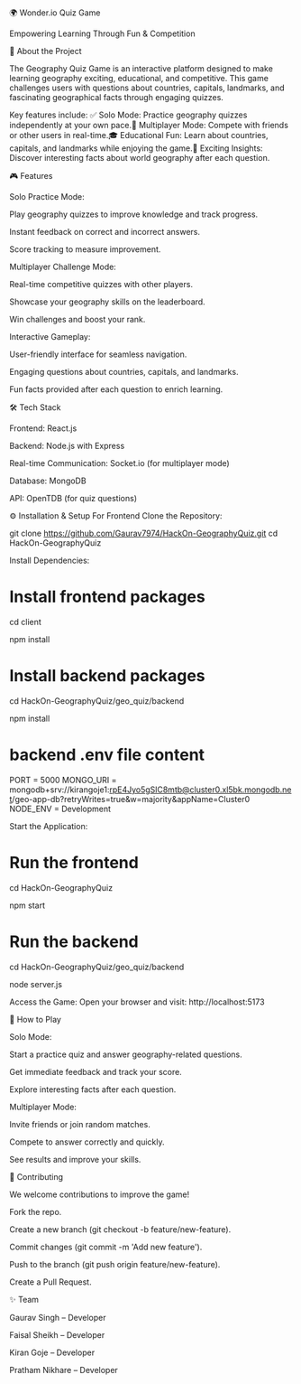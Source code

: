 🌍 Wonder.io Quiz Game

Empowering Learning Through Fun & Competition

🚀 About the Project

The Geography Quiz Game is an interactive platform designed to make learning geography exciting, educational, and competitive. This game challenges users with questions about countries, capitals, landmarks, and fascinating geographical facts through engaging quizzes.

Key features include:
✅ Solo Mode: Practice geography quizzes independently at your own pace.👥 Multiplayer Mode: Compete with friends or other users in real-time.🎓 Educational Fun: Learn about countries, capitals, and landmarks while enjoying the game.🌟 Exciting Insights: Discover interesting facts about world geography after each question.

🎮 Features

Solo Practice Mode:

Play geography quizzes to improve knowledge and track progress.

Instant feedback on correct and incorrect answers.

Score tracking to measure improvement.

Multiplayer Challenge Mode:

Real-time competitive quizzes with other players.

Showcase your geography skills on the leaderboard.

Win challenges and boost your rank.

Interactive Gameplay:

User-friendly interface for seamless navigation.

Engaging questions about countries, capitals, and landmarks.

Fun facts provided after each question to enrich learning.

🛠️ Tech Stack

Frontend: React.js

Backend: Node.js with Express

Real-time Communication: Socket.io (for multiplayer mode)

Database: MongoDB

API: OpenTDB (for quiz questions)

⚙️ Installation & Setup
For Frontend
Clone the Repository:

git clone https://github.com/Gaurav7974/HackOn-GeographyQuiz.git
cd HackOn-GeographyQuiz

Install Dependencies:

# Install frontend packages
cd client

npm install

# Install backend packages
cd HackOn-GeographyQuiz/geo_quiz/backend

npm install


# backend .env file content

PORT = 5000
MONGO_URI = mongodb+srv://kirangoje1:rpE4Jyo5gSlC8mtb@cluster0.xl5bk.mongodb.net/geo-app-db?retryWrites=true&w=majority&appName=Cluster0
NODE_ENV = Development

Start the Application:

# Run the frontend
cd HackOn-GeographyQuiz

npm start

# Run the backend
cd HackOn-GeographyQuiz/geo_quiz/backend

node server.js

Access the Game:
Open your browser and visit: http://localhost:5173

🚀 How to Play

Solo Mode:

Start a practice quiz and answer geography-related questions.

Get immediate feedback and track your score.

Explore interesting facts after each question.

Multiplayer Mode:

Invite friends or join random matches.

Compete to answer correctly and quickly.

See results and improve your skills.

🤝 Contributing

We welcome contributions to improve the game!

Fork the repo.

Create a new branch (git checkout -b feature/new-feature).

Commit changes (git commit -m 'Add new feature').

Push to the branch (git push origin feature/new-feature).

Create a Pull Request.

✨ Team

Gaurav Singh – Developer

Faisal Sheikh – Developer

Kiran Goje – Developer

Pratham Nikhare – Developer


